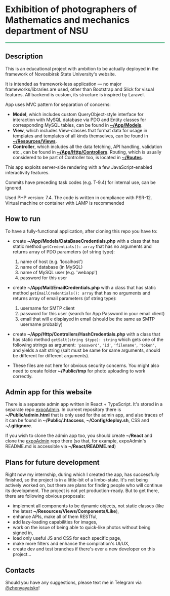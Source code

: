 # Exhibition of photographers of Mathematics and mechanics department of NSU

<hr style="background-color: #54b686; height: 3px">

## Description

This is an educational project with ambition to be actually deployed in the framework of Novosibirsk State University's website. 

It is intended as framework-less application — no major frameworks/libraries are used, other than Bootstrap and Slick for visual features. 
All backend is custom, its structure is inspired by Laravel. 

App uses MVC pattern for separation of concerns:
- **Model**, which includes custom QueryObject-style interface for interaction with MySQL database via PDO and Entity classes for corresponding MySQL tables, can be found in [**~/App/Models**](https://github.com/jekay23/expo/tree/master/App/Models).
- **View**, which includes View-classes that format data for usage in templates and templates of all kinds themselves, can be found in [**~/Resources/Views**](https://github.com/jekay23/expo/tree/master/Resources/Views).
- **Controller**, which includes all the data fetching, API handling, validation etc., can be found in [**~/App/Http/Controllers**](https://github.com/jekay23/expo/tree/master/App/Http/Controllers). 
Routing, which is usually considered to be part of Controller too, is located in [**~/Routes**](https://github.com/jekay23/expo/tree/master/Routes).

This app exploits server-side rendering with a few JavaScript-enabled interactivity features.

Commits have preceding task codes (e.g. T-9.4) for internal use, can be ignored.

Used PHP version: 7.4. 
The code is written in compliance with PSR-12. 
Virtual machine or container with LAMP is recommended 

## How to run
To have a fully-functional application, after cloning this repo you have to:
- create **~/App/Models/DataBaseCredentials.php** with a class that has static method `getCredentials(): array` that has no arguments and returns array of PDO parameters (of string type):
  1. name of host (e.g. 'localhost')
  2. name of database (in MySQL)
  3. name of MySQL user (e.g. 'webapp')
  4. password for this user
- create **~/App/Mail/EmailCredentials.php** with a class that has static method `getEmailCredentials(): array` that has no arguments and returns array of email parameters (of string type):
  1. username for SMTP client
  2. password for this user (search for App Password in your email client)
  3. email that will e displayed in email (should be the same as SMTP username probably)
- create **~/App/Http/Controllers/HashCredentials.php** with a class that has static method `getSalt(string $type): string` which gets one of the following strings as argument: `'password'`, `'id'`, `'filename'`, `'token'`, and yields a salt string (salt must be same for same arguments, should be different for different arguments).

- These files are not here for obvious security concerns. You might also need to create folder **~/Public/tmp** for photo uploading to work correctly.
 
## Admin app for this website

There is a separate admin app written in React + TypeScript. It's stored in a separate repo [expoAdmin](https://github.com/jekay23/expoReact). In current repository there is **~/Public/admin.html** that is only used for the admin app, and also traces of it can be found in **~/Public/.htaccess**, **~/Config/deploy.sh**, CSS and **~/.gitignore**.

If you wish to clone the admin app too, you should create **~/React** and clone the [expoAdmin](https://github.com/jekay23/expoReact) repo there (so that, for example, expoAdmin's README.md is accessible via **~/React/README.md**)

## Plans for future development

Right now my internship, during which I created the app, has successfully finished, so the project is in a little-bit of a limbo-state.
It's not being actively worked on, but there are plans for finding people who will continue its development. 
The project is not yet production-ready. But to get there, there are following obvious proposals:
- implement all components to be dynamic objects, not static classes (like the latest **~/Resources/Views/Components/Like**),
- enhance APIs, make all of them RESTful,
- add lazy-loading capabilities for images,
- work on the issue of being able to quick-like photos without being signed in,
- load only useful JS and CSS for each specific page,
- make more filters and enhance the compilation's UI/UX,
- create dev and test branches if there's ever a new developer on this project...

## Contacts

Should you have any suggestions, please text me in Telegram via [@zhenyayatsko](https://t.me/zhenyayatsko)!